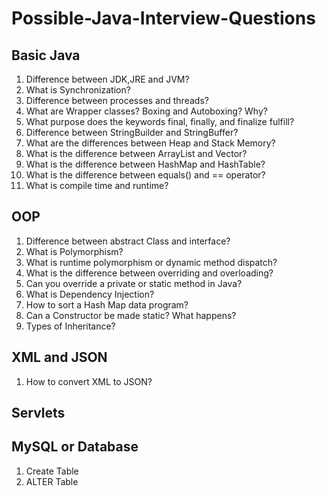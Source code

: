 # Possible-Java-Interview-Questions

## Basic Java

1. Difference between JDK,JRE and JVM?
2. What is Synchronization?
3. Difference between processes and threads?
4. What are Wrapper classes? Boxing and Autoboxing? Why?
5. What purpose does the keywords final, finally, and finalize fulfill?
6. Difference between StringBuilder and StringBuffer?
7. What are the differences between Heap and Stack Memory?
8. What is the difference between ArrayList and Vector?
9. What is the difference between HashMap and HashTable?
10. What is the difference between equals() and == operator?
11. What is compile time and runtime?

## OOP

1. Difference between abstract Class and interface?
2. What is Polymorphism?
3. What is runtime polymorphism or dynamic method dispatch?
4. What is the difference between overriding and overloading?
5. Can you override a private or static method in Java?
6. What is Dependency Injection?
7. How to sort a Hash Map data program?
8. Can a Constructor be made static? What happens?
9. Types of Inheritance?

## XML and JSON

1. How to convert XML to JSON?

## Servlets


## MySQL or Database
1. Create Table 
2. ALTER Table
